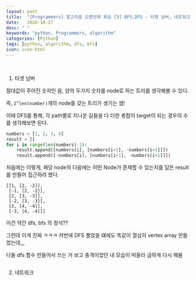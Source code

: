```yaml
---
layout: post
title:  "[Programmers] 알고리즘 오랜만에 복습 [3] BFS,DFS - 타켓 넘버, 네트워크 "
date:   2020-10-27
desc: " "
keywords: "python, Programmers, algorithm"
categories: [Python]
tags: [python, algorithm, dfs, bfs]
icon: icon-html
---
```

<br>


1. 타겟 넘버


절대값이 주어진 숫자인 음, 양의 두가지 숫자를 node로 하는 트리를 생각해볼 수 있다.

즉, `2^len(number)`개의 node를 갖는 트리가 생기는 셈!

이때 DFS를 통해, 각 path별로 지나온 길들을 다 더한 총합이 target이 되는 경우의 수를 생각해보면 된다.


```python
numbers = [1, 2, 3, 4]
result = []
for i in range(len(numbers)-1):
    result.append([numbers[i], [numbers[i+1], -numbers[i+1]]])
    result.append([-numbers[i], [numbers[i+1], -numbers[i+1]]])
```

처음에는 이렇게, 해당 node의 다음에는 어떤 Node가 존재할 수 있는지를 담은 result를 만들어 접근하려 했다.


```
[[1, [2, -2]],
 [-1, [2, -2]],
 [2, [3, -3]],
 [-2, [3, -3]],
 [3, [4, -4]],
 [-3, [4, -4]]]
```


이건 약간 dfs, bfs 의 정석??

그런데 이게 진짜 ㅋㅋㅋ 저번에 DFS 풀었을 떄에도 똑같이 열심히 vertex array 만들었는데,,,

다들 dfs 함수 만들어서 쓰는 거 보고 충격이었던 내 모습이 떠올라 급하게 다시 해봄



```python
```


2. 네트워크


```python
```



```python
```


```python
```
